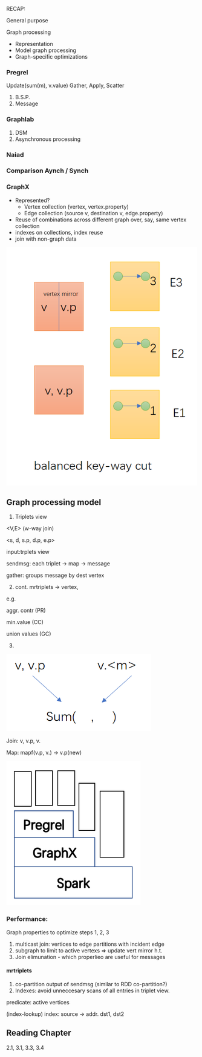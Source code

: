 RECAP:

General purpose

Graph processing

* Representation
* Model graph processing
* Graph-specific optimizations

### Pregrel

Update(sum(m), v.value)
Gather, Apply, Scatter

1. B.S.P.
2. Message


### Graphlab
1. DSM
2. Asynchronous processing

### Naiad
[](https://www.microsoft.com/en-us/research/project/naiad/)

### Comparison Aynch / Synch
[](http://ipads.se.sjtu.edu.cn/projects/powerswitch/powerswitch-ppopp15.pdf)

### GraphX

* Represented? 
	* Vertex collection (vertex, vertex.property)
	* Edge collection (source v, destination v, edge.property)
* Reuse of combinations across different graph over, say, same vertex collection
* indexes on collections, index reuse
* join with non-graph data

![](./pic/physicalPre.PNG)

## Graph processing model

1. Triplets view

<V,E> (w-way join)

<s, d, s.p, d.p, e.p>

input:trplets view

sendmsg: each triplet -> map -> message

gather: groups message by dest vertex

2. cont. mrtriplets -> vertex, <m>

e.g. 

aggr. contr (PR)

min.value (CC)

union values (GC)

3. 

![](./pic/ex.PNG)

Join: v, v.p, v.<m>

Map: mapf(v.p, v.<m>) -> v.p(new)

![Pregel](./pic/pregrel.PNG)

### Performance:

Graph properties to optimize steps 1, 2, 3

1. multicast join: vertices to edge partitions with incident edge
2. subgraph to limit to active vertexs => update vert mirror h.t.
3. Join elimunation - which properlieo are useful for messages

#### mrtriplets

1. co-partition output of sendmsg (similar to RDD co-partition?)
2. Indexes: avoid unneccesary scans of all entries in triplet view.

predicate: active vertices

(index-lookup) index: source -> addr. dst1, dst2

## Reading Chapter

2.1, 3.1, 3.3, 3.4

